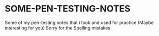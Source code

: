 # SOME-PEN-TESTING-NOTES
Some of my pen-testing notes that i took and used for practice (Maybe interesting for you) Sorry for the Spelling mistakes
